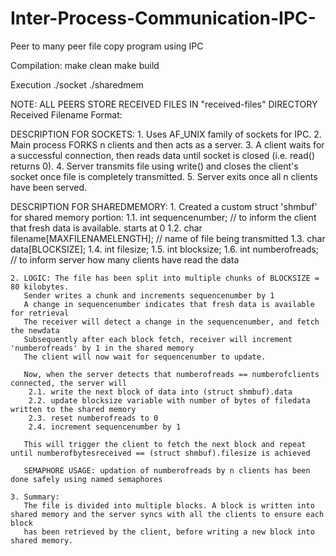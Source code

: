 # Inter-Process-Communication-IPC-
 Peer to many peer file copy program using IPC

Compilation:
    make clean
    make build

Execution
    ./socket <number-of-peers> <filename>
	./sharedmem <number-of-peers> <filename>

NOTE: ALL PEERS STORE RECEIVED FILES IN "received-files" DIRECTORY
Received Filename Format: 

DESCRIPTION FOR SOCKETS:
    1. Uses AF_UNIX family of sockets for IPC.
    2. Main process FORKS n clients and then acts as a server.
    3. A client waits for a successful connection, then reads data until socket is closed (i.e. read() returns 0).
    4. Server transmits file using write() and closes the client's socket once file is completely transmitted.
    5. Server exits once all n clients have been served.

DESCRIPTION FOR SHAREDMEMORY:
    1. Created a custom struct 'shmbuf' for shared memory portion:
        1.1. int sequencenumber; // to inform the client that fresh data is available. starts at 0
        1.2. char filename[MAXFILENAMELENGTH];  // name of file being transmitted
        1.3. char data[BLOCKSIZE];
        1.4. int filesize;
        1.5. int blocksize;
        1.6. int numberofreads; // to inform server how many clients have read the data

    2. LOGIC: The file has been split into multiple chunks of BLOCKSIZE = 80 kilobytes.
       Sender writes a chunk and increments sequencenumber by 1
       A change in sequencenumber indicates that fresh data is available for retrieval
       The receiver will detect a change in the sequencenumber, and fetch the newdata
       Subsequently after each block fetch, receiver will increment 'numberofreads' by 1 in the shared memory
       The client will now wait for sequencenumber to update.
       
       Now, when the server detects that numberofreads == numberofclients connected, the server will
        2.1. write the next block of data into (struct shmbuf).data
        2.2. update blocksize variable with number of bytes of filedata written to the shared memory
        2.3. reset numberofreads to 0
        2.4. increment sequencenumber by 1

       This will trigger the client to fetch the next block and repeat until numberofbytesreceived == (struct shmbuf).filesize is achieved

       SEMAPHORE USAGE: updation of numberofreads by n clients has been done safely using named semaphores
    
    3. Summary:
       The file is divided into multiple blocks. A block is written into shared memory and the server syncs with all the clients to ensure each block
       has been retrieved by the client, before writing a new block into shared memory.
